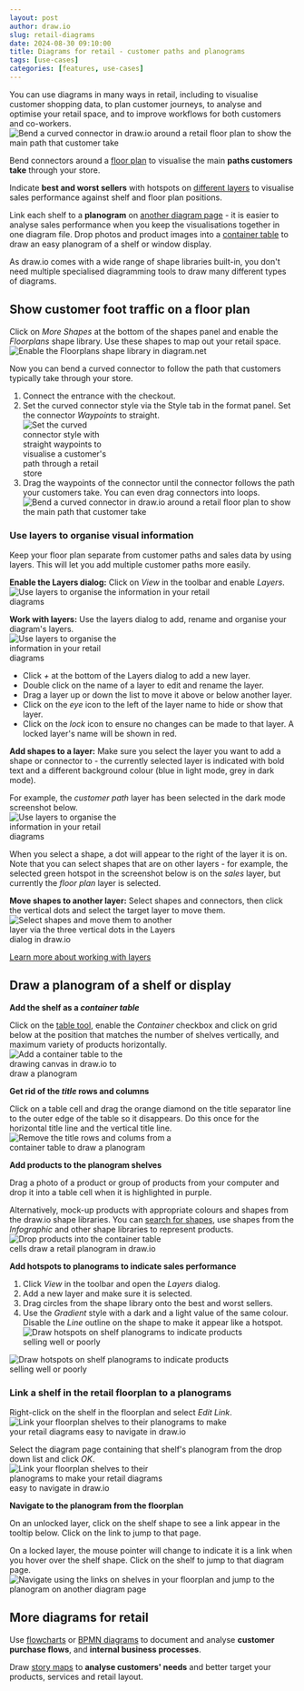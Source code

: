 ```yaml
---
layout: post
author: draw.io
slug: retail-diagrams
date: 2024-08-30 09:10:00
title: Diagrams for retail - customer paths and planograms
tags: [use-cases]
categories: [features, use-cases]
---
```


You can use diagrams in many ways in retail, including to visualise customer shopping data, to plan customer journeys, to analyse and optimise your retail space, and to improve workflows for both customers and co-workers. 
<br /><img src="/assets/img/blog/retail-floorplan-sales.png" style="width=100%;max-width:500px;height:auto;" alt="Bend a curved connector in draw.io around a retail floor plan to show the main path that customer take">

Bend connectors around a [floor plan](/blog/floorplans.html) to visualise the main **paths customers take** through your store. 

Indicate **best and worst sellers** with hotspots on [different layers](/doc/layers.html) to visualise sales performance against shelf and floor plan positions.

Link each shelf to a **planogram** on [another diagram page](/blog/multiple-page-diagrams.html) - it is easier to analyse sales performance when you keep the visualisations together in one diagram file. Drop photos and product images into a [container table](/blog/tables.html) to draw an easy planogram of a shelf or window display. 
 
As draw.io comes with a wide range of shape libraries built-in, you don't need multiple specialised diagramming tools to draw many different types of diagrams. 

## Show customer foot traffic on a floor plan

Click on _More Shapes_ at the bottom of the shapes panel and enable the _Floorplans_ shape library. Use these shapes to map out your retail space.
<br /><img src="/assets/img/blog/floorplans-shape-library.png" alt="Enable the Floorplans shape library in diagram.net" style="width=100%;max-width:400px;height:auto;" >

Now you can bend a curved connector to follow the path that customers typically take through your store. 

1. Connect the entrance with the checkout.
2. Set the curved connector style via the Style tab in the format panel. Set the connector _Waypoints_ to straight.
<br /> <img src="/assets/img/blog/retail-diagrams-curved-connector.png" style="width=100%;max-width:150px;height:auto;" alt="Set the curved connector style with straight waypoints to visualise a customer's path through a retail store">
1. Drag the waypoints of the connector until the connector follows the path your customers take. You can even drag connectors into loops.
<br /><img src="/assets/img/blog/retail-floorplan-draw-path.gif" style="width=100%;max-width:500px;height:auto;" alt="Bend a curved connector in draw.io around a retail floor plan to show the main path that customer take">

### Use layers to organise visual information

Keep your floor plan separate from customer paths and sales data by using layers. This will let you add multiple customer paths more easily. 

**Enable the Layers dialog:** Click on _View_ in the toolbar and enable _Layers_.
<br /><img src="/assets/img/blog/retail-diagrams-view-layers.png" style="width=100%;max-width:400px;height:auto;" alt="Use layers to organise the information in your retail diagrams">

**Work with layers:** Use the layers dialog to add, rename and organise your diagram's layers.
<br /><img src="/assets/img/blog/retail-diagrams-layers-light.png" style="width=100%;max-width:200px;height:auto;" alt="Use layers to organise the information in your retail diagrams">
* Click _+_ at the bottom of the Layers dialog to add a new layer. 
* Double click on the name of a layer to edit and rename the layer. 
* Drag a layer up or down the list to move it above or below another layer. 
* Click on the _eye_ icon to the left of the layer name to hide or show that layer.
* Click on the _lock_ icon to ensure no changes can be made to that layer. A locked layer's name will be shown in red.

**Add shapes to a layer:** Make sure you select the layer you want to add a shape or connector to - the currently selected layer is indicated with bold text and a different background colour (blue in light mode, grey in dark mode). 

For example, the _customer path_ layer has been selected in the dark mode screenshot below.
<br /><img src="/assets/img/blog/retail-diagrams-layers-dark.png" style="width=100%;max-width:200px;height:auto;" alt="Use layers to organise the information in your retail diagrams">

When you select a shape, a dot will appear to the right of the layer it is on. Note that you can select shapes that are on other layers - for example, the selected green hotspot in the screenshot below is on the _sales_ layer, but currently the _floor plan_ layer is selected.

**Move shapes to another layer:** Select shapes and connectors, then click the vertical dots and select the target layer to move them.
<br /><img src="/assets/img/blog/retail-diagrams-shapes-move-layers.png" style="width=100%;max-width:300px;height:auto;" alt="Select shapes and move them to another layer via the three vertical dots in the Layers dialog in draw.io">

[Learn more about working with layers](/doc/layers.html)


## Draw a planogram of a shelf or display

**Add the shelf as a _container table_** 

Click on the [table tool](/blog/tables.html), enable the _Container_ checkbox and click on grid below at the position that matches the number of shelves vertically, and maximum variety of products horizontally.
<br /><img src="/assets/img/blog/retail-planogram-add-table.png" style="width=100%;max-width:200px;height:auto;" alt="Add a container table to the drawing canvas in draw.io to draw a planogram">

**Get rid of the _title_ rows and columns** 

Click on a table cell and drag the orange diamond on the title separator line to the outer edge of the table so it disappears. Do this once for the horizontal title line and the vertical title line.
<br /><img src="/assets/img/blog/retail-planogram-table-remove-titles.gif" style="width=100%;max-width:300px;height:auto;" alt="Remove the title rows and colums from a container table to draw a planogram">

**Add products to the planogram shelves** 

Drag a photo of a product or group of products from your computer and drop it into a table cell when it is highlighted in purple. 

Alternatively, mock-up products with appropriate colours and shapes from the draw.io shape libraries. You can [search for shapes](/doc/faq/shape-search.html), use shapes from the _Infographic_ and other shape libraries to represent products.
<br /><img src="/assets/img/blog/retail-planogram-table-cell.png" style="width=100%;max-width:300px;height:auto;" alt="Drop products into the container table cells draw a retail planogram in draw.io">

**Add hotspots to planograms to indicate sales performance**

1. Click _View_ in the toolbar and open the _Layers_ dialog. 
2. Add a new layer and make sure it is selected.
3. Drag circles from the shape library onto the best and worst sellers. 
4. Use the _Gradient_ style with a dark and a light value of the same colour. Disable the _Line_ outline on the shape to make it appear like a hotspot. 
<br /><img src="/assets/img/blog/retail-planogram-draw-hotspot.png" style="width=100%;max-width:400px;height:auto;" alt="Draw hotspots on shelf planograms to indicate products selling well or poorly">

<img src="/assets/img/blog/retail-planogram.png" style="width=100%;max-width:400px;height:auto;" alt="Draw hotspots on shelf planograms to indicate products selling well or poorly">

### Link a shelf in the retail floorplan to a planograms

Right-click on the shelf in the floorplan and select _Edit Link_. 
<br /><img src="/assets/img/blog/retail-floorplan-edit-link.png" style="width=100%;max-width:400px;height:auto;" alt="Link your floorplan shelves to their planograms to make your retail diagrams easy to navigate in draw.io">

Select the diagram page containing that shelf's planogram from the drop down list and click _OK_.
<br /><img src="/assets/img/blog/retail-diagrams-link-to-page.png" style="width=100%;max-width:300px;height:auto;" alt="Link your floorplan shelves to their planograms to make your retail diagrams easy to navigate in draw.io">

**Navigate to the planogram from the floorplan**

On an unlocked layer, click on the shelf shape to see a link appear in the tooltip below. Click on the link to jump to that page. 

On a locked layer, the mouse pointer will change to indicate it is a link when you hover over the shelf shape. Click on the shelf to jump to that diagram page. 
<br /><img src="/assets/img/blog/retail-diagrams-navigate.gif" style="width=100%;max-width:500px;height:auto;" alt="Navigate using the links on shelves in your floorplan and jump to the planogram on another diagram page">

## More diagrams for retail

Use [flowcharts](/doc/getting-started-basic-flow-chart.html) or [BPMN diagrams](/blog/bpmn-2-0.html) to document and analyse **customer purchase flows**, and **internal business processes**.

Draw [story maps](/blog/story-mapping.html) to **analyse customers' needs** and better target your products, services and retail layout. 


